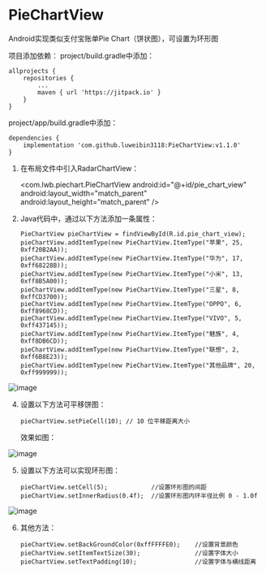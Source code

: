 # PieChartView
Android实现类似支付宝账单Pie Chart（饼状图），可设置为环形图

项目添加依赖：
project/build.gradle中添加：

	allprojects {
	    repositories {
	        ...
	        maven { url 'https://jitpack.io' }
	    }
	}

project/app/build.gradle中添加：
	
	dependencies {
        implementation 'com.github.luweibin3118:PieChartView:v1.1.0'
    }


 1. 在布局文件中引入RadarChartView：
 
 
    <com.lwb.piechart.PieChartView
        android:id="@+id/pie_chart_view"
        android:layout_width="match_parent"
        android:layout_height="match_parent" />


 
 2. Java代码中，通过以下方法添加一条属性：

        PieChartView pieChartView = findViewById(R.id.pie_chart_view);
        pieChartView.addItemType(new PieChartView.ItemType("苹果", 25, 0xff20B2AA));
        pieChartView.addItemType(new PieChartView.ItemType("华为", 17, 0xff68228B));
        pieChartView.addItemType(new PieChartView.ItemType("小米", 13, 0xff8B5A00));
        pieChartView.addItemType(new PieChartView.ItemType("三星", 8, 0xffCD3700));
        pieChartView.addItemType(new PieChartView.ItemType("OPPO", 6, 0xff8968CD));
        pieChartView.addItemType(new PieChartView.ItemType("VIVO", 5, 0xff437145));
        pieChartView.addItemType(new PieChartView.ItemType("魅族", 4, 0xff8DB6CD));
        pieChartView.addItemType(new PieChartView.ItemType("联想", 2, 0xff6B8E23));
        pieChartView.addItemType(new PieChartView.ItemType("其他品牌", 20, 0xff999999));

 ![image](https://github.com/WeiLanXingchen/PieChartView-master/blob/master/app/Screenshot_20180112-211844.png)
  
 4. 设置以下方法可平移饼图：
 
        pieChartView.setPieCell(10); // 10 位平移距离大小

    效果如图：
    
 ![image](https://github.com/WeiLanXingchen/PieChartView-master/blob/master/app/Screenshot_20180112-212035.png)
 
 
 5. 设置以下方法可以实现环形图： 
      
        pieChartView.setCell(5);            //设置环形图的间距
        pieChartView.setInnerRadius(0.4f);  //设置环形图内环半径比例 0 - 1.0f
   
 ![image](https://github.com/WeiLanXingchen/PieChartView-master/blob/master/app/Screenshot_20180112-211903.png)
 
 6. 其他方法：
 
        pieChartView.setBackGroundColor(0xffFFFFE0);    //设置背景颜色
        pieChartView.setItemTextSize(30);               //设置字体大小
        pieChartView.setTextPadding(10);                //设置字体与横线距离
 